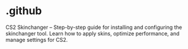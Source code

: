 # .github
CS2 Skinchanger – Step-by-step guide for installing and configuring the skinchanger tool. Learn how to apply skins, optimize performance, and manage settings for CS2.
